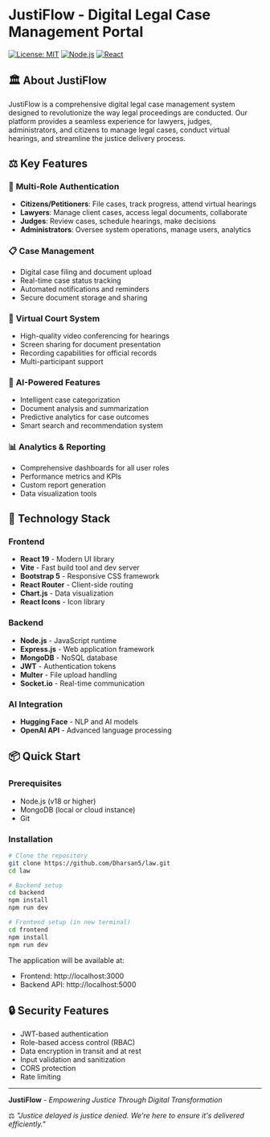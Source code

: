 # JustiFlow - Digital Legal Case Management Portal

[![License: MIT](https://img.shields.io/badge/License-MIT-yellow.svg)](https://opensource.org/licenses/MIT)
[![Node.js](https://img.shields.io/badge/Node.js-v18+-green.svg)](https://nodejs.org/)
[![React](https://img.shields.io/badge/React-v19+-blue.svg)](https://reactjs.org/)

## 🏛️ About JustiFlow

JustiFlow is a comprehensive digital legal case management system designed to revolutionize the way legal proceedings are conducted. Our platform provides a seamless experience for lawyers, judges, administrators, and citizens to manage legal cases, conduct virtual hearings, and streamline the justice delivery process.

## ⚖️ Key Features

### 🔐 **Multi-Role Authentication**
- **Citizens/Petitioners**: File cases, track progress, attend virtual hearings
- **Lawyers**: Manage client cases, access legal documents, collaborate
- **Judges**: Review cases, schedule hearings, make decisions
- **Administrators**: Oversee system operations, manage users, analytics

### 📋 **Case Management**
- Digital case filing and document upload
- Real-time case status tracking
- Automated notifications and reminders
- Secure document storage and sharing

### 🎥 **Virtual Court System**
- High-quality video conferencing for hearings
- Screen sharing for document presentation
- Recording capabilities for official records
- Multi-participant support

### 🤖 **AI-Powered Features**
- Intelligent case categorization
- Document analysis and summarization
- Predictive analytics for case outcomes
- Smart search and recommendation system

### 📊 **Analytics & Reporting**
- Comprehensive dashboards for all user roles
- Performance metrics and KPIs
- Custom report generation
- Data visualization tools

## 🚀 Technology Stack

### Frontend
- **React 19** - Modern UI library
- **Vite** - Fast build tool and dev server
- **Bootstrap 5** - Responsive CSS framework
- **React Router** - Client-side routing
- **Chart.js** - Data visualization
- **React Icons** - Icon library

### Backend
- **Node.js** - JavaScript runtime
- **Express.js** - Web application framework
- **MongoDB** - NoSQL database
- **JWT** - Authentication tokens
- **Multer** - File upload handling
- **Socket.io** - Real-time communication

### AI Integration
- **Hugging Face** - NLP and AI models
- **OpenAI API** - Advanced language processing

## 📦 Quick Start

### Prerequisites
- Node.js (v18 or higher)
- MongoDB (local or cloud instance)
- Git

### Installation
```bash
# Clone the repository
git clone https://github.com/Dharsan5/law.git
cd law

# Backend setup
cd backend
npm install
npm run dev

# Frontend setup (in new terminal)
cd frontend
npm install
npm run dev
```

The application will be available at:
- Frontend: http://localhost:3000
- Backend API: http://localhost:5000

## 🔒 Security Features

- JWT-based authentication
- Role-based access control (RBAC)
- Data encryption in transit and at rest
- Input validation and sanitization
- CORS protection
- Rate limiting

---

**JustiFlow** - *Empowering Justice Through Digital Transformation*

⚖️ *"Justice delayed is justice denied. We're here to ensure it's delivered efficiently."*
